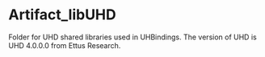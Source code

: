 # Artifact_libUHD
Folder for UHD shared libraries used in UHBindings. The version of UHD is UHD 4.0.0.0 from Ettus Research.
